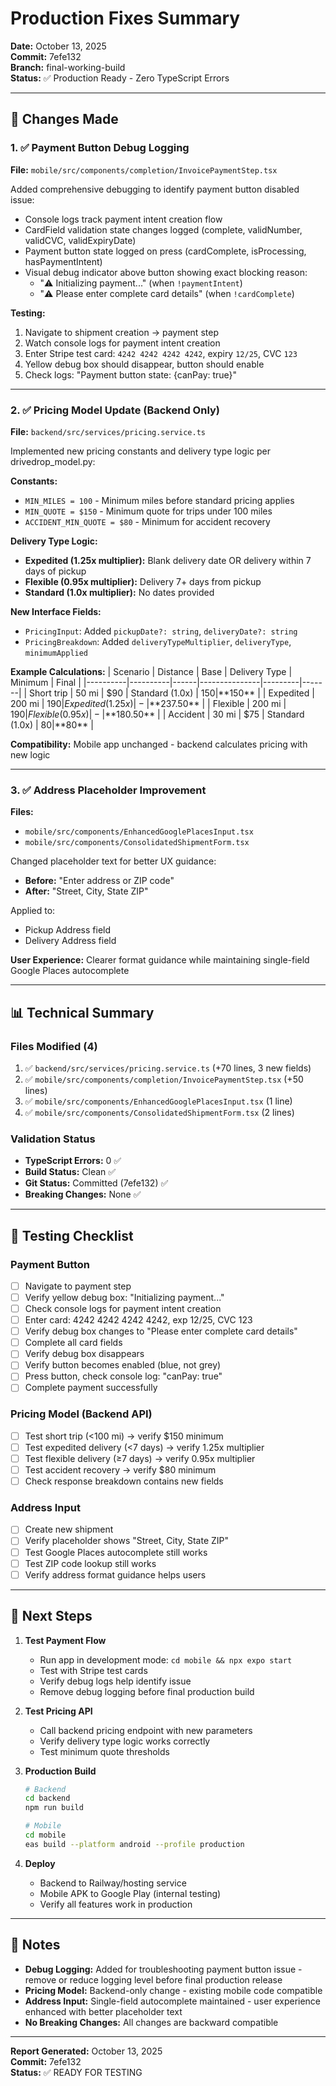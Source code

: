# Production Fixes Summary
**Date:** October 13, 2025  
**Commit:** 7efe132  
**Branch:** final-working-build  
**Status:** ✅ Production Ready - Zero TypeScript Errors

---

## 🎯 Changes Made

### 1. ✅ Payment Button Debug Logging
**File:** `mobile/src/components/completion/InvoicePaymentStep.tsx`

Added comprehensive debugging to identify payment button disabled issue:
- Console logs track payment intent creation flow
- CardField validation state changes logged (complete, validNumber, validCVC, validExpiryDate)
- Payment button state logged on press (cardComplete, isProcessing, hasPaymentIntent)
- Visual debug indicator above button showing exact blocking reason:
  - "⚠️ Initializing payment..." (when `!paymentIntent`)
  - "⚠️ Please enter complete card details" (when `!cardComplete`)

**Testing:**
1. Navigate to shipment creation → payment step
2. Watch console logs for payment intent creation
3. Enter Stripe test card: `4242 4242 4242 4242`, expiry `12/25`, CVC `123`
4. Yellow debug box should disappear, button should enable
5. Check logs: "Payment button state: {canPay: true}"

---

### 2. ✅ Pricing Model Update (Backend Only)
**File:** `backend/src/services/pricing.service.ts`

Implemented new pricing constants and delivery type logic per drivedrop_model.py:

**Constants:**
- `MIN_MILES = 100` - Minimum miles before standard pricing applies
- `MIN_QUOTE = $150` - Minimum quote for trips under 100 miles
- `ACCIDENT_MIN_QUOTE = $80` - Minimum for accident recovery

**Delivery Type Logic:**
- **Expedited (1.25x multiplier):** Blank delivery date OR delivery within 7 days of pickup
- **Flexible (0.95x multiplier):** Delivery 7+ days from pickup
- **Standard (1.0x multiplier):** No dates provided

**New Interface Fields:**
- `PricingInput`: Added `pickupDate?: string`, `deliveryDate?: string`
- `PricingBreakdown`: Added `deliveryTypeMultiplier`, `deliveryType`, `minimumApplied`

**Example Calculations:**
| Scenario | Distance | Base | Delivery Type | Minimum | Final |
|----------|----------|------|---------------|---------|-------|
| Short trip | 50 mi | $90 | Standard (1.0x) | $150 | **$150** |
| Expedited | 200 mi | $190 | Expedited (1.25x) | - | **$237.50** |
| Flexible | 200 mi | $190 | Flexible (0.95x) | - | **$180.50** |
| Accident | 30 mi | $75 | Standard (1.0x) | $80 | **$80** |

**Compatibility:** Mobile app unchanged - backend calculates pricing with new logic

---

### 3. ✅ Address Placeholder Improvement
**Files:** 
- `mobile/src/components/EnhancedGooglePlacesInput.tsx`
- `mobile/src/components/ConsolidatedShipmentForm.tsx`

Changed placeholder text for better UX guidance:
- **Before:** "Enter address or ZIP code"
- **After:** "Street, City, State ZIP"

Applied to:
- Pickup Address field
- Delivery Address field

**User Experience:** Clearer format guidance while maintaining single-field Google Places autocomplete

---

## 📊 Technical Summary

### Files Modified (4)
1. ✅ `backend/src/services/pricing.service.ts` (+70 lines, 3 new fields)
2. ✅ `mobile/src/components/completion/InvoicePaymentStep.tsx` (+50 lines)
3. ✅ `mobile/src/components/EnhancedGooglePlacesInput.tsx` (1 line)
4. ✅ `mobile/src/components/ConsolidatedShipmentForm.tsx` (2 lines)

### Validation Status
- **TypeScript Errors:** 0 ✅
- **Build Status:** Clean ✅
- **Git Status:** Committed (7efe132) ✅
- **Breaking Changes:** None ✅

---

## 🧪 Testing Checklist

### Payment Button
- [ ] Navigate to payment step
- [ ] Verify yellow debug box: "Initializing payment..."
- [ ] Check console logs for payment intent creation
- [ ] Enter card: 4242 4242 4242 4242, exp 12/25, CVC 123
- [ ] Verify debug box changes to "Please enter complete card details"
- [ ] Complete all card fields
- [ ] Verify debug box disappears
- [ ] Verify button becomes enabled (blue, not grey)
- [ ] Press button, check console log: "canPay: true"
- [ ] Complete payment successfully

### Pricing Model (Backend API)
- [ ] Test short trip (<100 mi) → verify $150 minimum
- [ ] Test expedited delivery (<7 days) → verify 1.25x multiplier
- [ ] Test flexible delivery (≥7 days) → verify 0.95x multiplier
- [ ] Test accident recovery → verify $80 minimum
- [ ] Check response breakdown contains new fields

### Address Input
- [ ] Create new shipment
- [ ] Verify placeholder shows "Street, City, State ZIP"
- [ ] Test Google Places autocomplete still works
- [ ] Test ZIP code lookup still works
- [ ] Verify address format guidance helps users

---

## 🚀 Next Steps

1. **Test Payment Flow**
   - Run app in development mode: `cd mobile && npx expo start`
   - Test with Stripe test cards
   - Verify debug logs help identify issue
   - Remove debug logging before final production build

2. **Test Pricing API**
   - Call backend pricing endpoint with new parameters
   - Verify delivery type logic works correctly
   - Test minimum quote thresholds

3. **Production Build**
   ```bash
   # Backend
   cd backend
   npm run build
   
   # Mobile
   cd mobile
   eas build --platform android --profile production
   ```

4. **Deploy**
   - Backend to Railway/hosting service
   - Mobile APK to Google Play (internal testing)
   - Verify all features work in production

---

## 📝 Notes

- **Debug Logging:** Added for troubleshooting payment button issue - remove or reduce logging level before final production release
- **Pricing Model:** Backend-only change - existing mobile code compatible
- **Address Input:** Single-field autocomplete maintained - user experience enhanced with better placeholder text
- **No Breaking Changes:** All changes are backward compatible

---

**Report Generated:** October 13, 2025  
**Commit:** 7efe132  
**Status:** ✅ READY FOR TESTING
